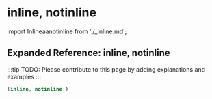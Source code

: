 # inline, notinline

import Inlineaanotinline from './_inline.md';

<Inlineaanotinline />

## Expanded Reference: inline, notinline

:::tip
TODO: Please contribute to this page by adding explanations and examples
:::

```lisp
(inline, notinline )
```
